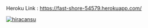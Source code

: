 Heroku Link : https://fast-shore-54579.herokuapp.com/

[![hiracansu](https://circleci.com/gh/hiracansu/myDemoApp.svg?style=svg)](https://app.circleci.com/pipelines/github/hiracansu/myDemoApp?filter=all)
